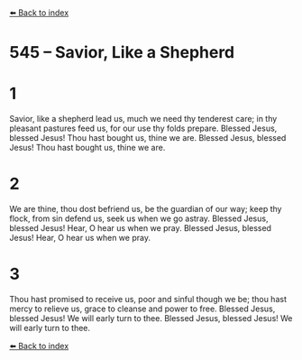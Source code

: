 [⬅️ Back to index](../README.md)

# 545 – Savior, Like a Shepherd


# 1
Savior, like a shepherd lead us,
much we need thy tenderest care;
in thy pleasant pastures feed us,
for our use thy folds prepare.
Blessed Jesus, blessed Jesus!
Thou hast bought us, thine we are.
Blessed Jesus, blessed Jesus!
Thou hast bought us, thine we are.

# 2
We are thine, thou dost befriend us,
be the guardian of our way;
keep thy flock, from sin defend us,
seek us when we go astray.
Blessed Jesus, blessed Jesus!
Hear, O hear us when we pray.
Blessed Jesus, blessed Jesus!
Hear, O hear us when we pray.

# 3
Thou hast promised to receive us,
poor and sinful though we be;
thou hast mercy to relieve us,
grace to cleanse and power to free.
Blessed Jesus, blessed Jesus!
We will early turn to thee.
Blessed Jesus, blessed Jesus!
We will early turn to thee.

[⬅️ Back to index](../README.md)
